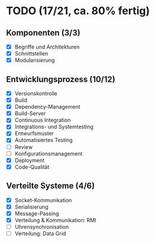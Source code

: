 # TODO (17/21, ca. 80% fertig)

## Komponenten (3/3)

- [x] Begriffe und Architekturen
- [x] Schnittstellen
- [x] Modularisierung

## Entwicklungsprozess (10/12)

- [x] Versionskontrolle
- [x] Build
- [x] Dependency-Management
- [x] Build-Server
- [x] Continuous Integration
- [x] Integrations- und Systemtesting
- [x] Entwurfsmuster
- [x] Automatisiertes Testing
- [ ] Review
- [ ] Konfigurationsmanagement
- [x] Deployment
- [x] Code-Qualität

## Verteilte Systeme (4/6)

- [x] Socket-Kommunikation
- [x] Serialisierung
- [x] Message-Passing
- [x] Verteilung & Kommunikation: RMI
- [ ] Uhrensynchronisation
- [ ] Verteilung: Data Grid
